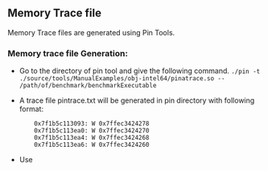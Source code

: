## Memory Trace file 
Memory Trace files are generated using Pin Tools.

### Memory trace file Generation:
- Go to the directory of pin tool and give the following command.
         ```
         ./pin -t ./source/tools/ManualExamples/obj-intel64/pinatrace.so -- /path/of/benchmark/benchmarkExecutable
         ```

- A trace file pintrace.txt will be generated in pin directory with following format:
         
          0x7f1b5c113093: W 0x7ffec3424278
          0x7f1b5c113ea0: W 0x7ffec3424270
          0x7f1b5c113ea4: W 0x7ffec3424268
          0x7f1b5c113ea6: W 0x7ffec3424260
      
- Use 
            
